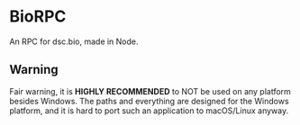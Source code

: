 # BioRPC
An RPC for dsc.bio, made in Node.

## Warning
Fair warning, it is __HIGHLY RECOMMENDED__ to NOT be used on any platform besides Windows. The paths and everything are designed for the Windows platform, and it is hard to port such an application to macOS/Linux anyway.

